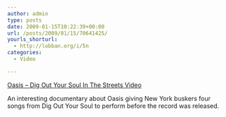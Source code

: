 ```yaml
---
author: admin
type: posts
date: 2009-01-15T10:22:39+00:00
url: /posts/2009/01/15/70641425/
yourls_shorturl:
  - http://lobban.org/i/5n
categories:
  - Video

---
```

[Oasis &#8211; Dig Out Your Soul In The Streets Video][1]

An interesting documentary about Oasis giving New York buskers four songs from Dig Out Your Soul to perform before the record was released.

 [1]: http://vids.myspace.com/index.cfm?fuseaction=vids.individual&VideoID=50015059